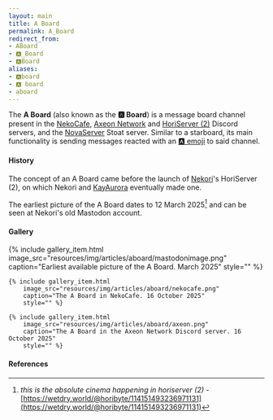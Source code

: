 ```yaml
---
layout: main
title: A Board
permalink: A_Board
redirect_from:
- ABoard
- 🅰️_Board
- 🅰️Board
aliases:
- 🅰️board
- 🅰️ board
- aboard
---
```


The **A Board** (also known as the **🅰️ Board**) is a message board channel present in the [NekoCafe](NekoCafe), [Axeon Network](Axeon_Netwokr#discord-server) and [HoriServer (2)](HoriServer_(2)) Discord servers, and the [NovaServer](NovaServer) Stoat server. Similar to a starboard, its main functionality is sending messages reacted with an [🅰️ emoji](A_Emoji) to said channel.

#### History

The concept of an A Board came before the launch of [Nekori](Nekori64)'s HoriServer (2), on which Nekori and [KayAurora](KayAurora) eventually made one.

The earliest picture of the A Board dates to 12 March 2025[^1] and can be seen at Nekori's old Mastodon account.

#### Gallery

<div class="wiki-gallery">
    {% include gallery_item.html 
        image_src="resources/img/articles/aboard/mastodonimage.png"  
        caption="Earliest available picture of the A Board. March 2025"
        style="" %}

    {% include gallery_item.html 
        image_src="resources/img/articles/aboard/nekocafe.png"  
        caption="The A Board in NekoCafe. 16 October 2025"
        style="" %}

    {% include gallery_item.html 
        image_src="resources/img/articles/aboard/axeon.png"  
        caption="The A Board in the Axeon Network Discord server. 16 October 2025"
        style="" %}
</div>

#### References

[^1]: *this is the absolute cinema happening in horiserver (2)* - [https://wetdry.world/@horibyte/114151493236971131](https://wetdry.world/@horibyte/114151493236971131)